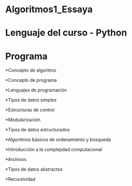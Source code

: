 # Algoritmos1_Essaya
# Lenguaje del curso - Python
# Programa
*Concepto de algoritmo

*Concepto de programa 

*Lenguajes de programación

*Tipos de datos simples

*Estructuras de control

*Modularización

*Tipos de datos estructurados

*Algoritmos básicos de ordenamiento y búsqueda

*Introducción a la complejidad computacional

*Archivos

*Tipos de datos abstractos

*Recursividad
